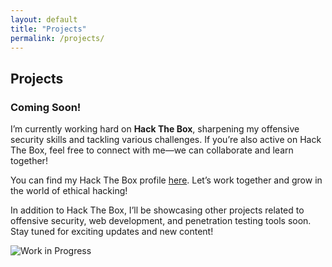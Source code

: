 ```yaml
---
layout: default
title: "Projects"
permalink: /projects/
---
```


## Projects

### Coming Soon!

I’m currently working hard on **Hack The Box**, sharpening my offensive security skills and tackling various challenges. If you’re also active on Hack The Box, feel free to connect with me—we can collaborate and learn together!

You can find my Hack The Box profile [here](https://app.hackthebox.com/profile/2105172). Let’s work together and grow in the world of ethical hacking!

In addition to Hack The Box, I’ll be showcasing other projects related to offensive security, web development, and penetration testing tools soon. Stay tuned for exciting updates and new content!

![Work in Progress](https://travrl12.github.io/assets/images/work-in-progress.png)

